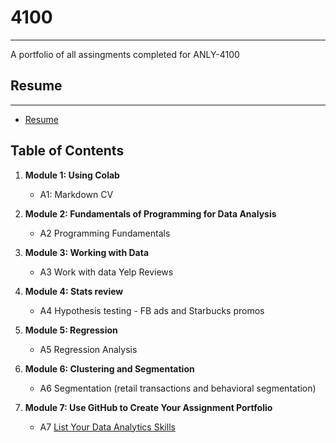 # 4100
---
A portfolio of all assingments completed for ANLY-4100
## Resume
---
- [Resume](https://colab.research.google.com/drive/1JiXbqsxj8c52Xi5eiqnr7DLGXh3bnJCT?usp=share_link)

## Table of Contents
1. **Module 1: Using Colab**
   - A1: Markdown CV
   
2. **Module 2: Fundamentals of Programming for Data Analysis**
   - A2 Programming Fundamentals
   
3. **Module 3: Working with Data**
   - A3 Work with data Yelp Reviews
  
4. **Module 4: Stats review**
   - A4 Hypothesis testing - FB ads and Starbucks promos

5. **Module 5: Regression**
   - A5 Regression Analysis

6. **Module 6: Clustering and Segmentation**
   - A6 Segmentation (retail transactions and behavioral segmentation)
   
7. **Module 7: Use GitHub to Create Your Assignment Portfolio**
   - A7 [List Your Data Analytics Skills](https://github.com/jahh57/4100)
